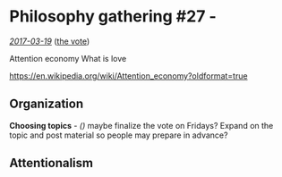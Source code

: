 # Philosophy gathering \#27 -  #

*[2017-03-19](https://www.facebook.com/events/765638956924249/)* ([the vote](https://www.facebook.com/groups/1342182329143737/permalink/1652011034827530/))

Attention economy
What is love


https://en.wikipedia.org/wiki/Attention_economy?oldformat=true

## Organization 

**Choosing topics** - *()* maybe finalize the vote on Fridays? Expand on the topic and post material so people may prepare in advance?


## Attentionalism

